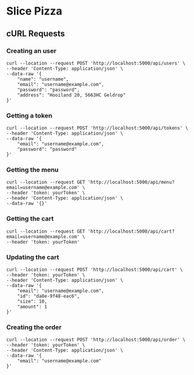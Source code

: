 # Slice Pizza


## cURL Requests

### Creating an user

```
curl --location --request POST 'http://localhost:5000/api/users' \
--header 'Content-Type: application/json' \
--data-raw '{
    "name": "username",
    "email": "username@example.com",
    "password": "password",
    "address": "Hooiland 20, 5663HC Geldrop"
}'
```

### Getting a token

```
curl --location --request POST 'http://localhost:5000/api/tokens' \
--header 'Content-Type: application/json' \
--data-raw '{
    "email": "username@example.com",
    "password": "password"
}'
```


### Getting the menu

```
curl --location --request GET 'http://localhost:5000/api/menu?email=username@example.com' \
--header 'token: yourToken' \
--header 'Content-Type: application/json' \
--data-raw '{}'
```


### Getting the cart

```
curl --location --request GET 'http://localhost:5000/api/cart?email=username@example.com' \
--header 'token: yourToken'
```


### Updating the cart

```
curl --location --request POST 'http://localhost:5000/api/cart' \
--header 'token: yourToken' \
--header 'Content-Type: application/json' \
--data-raw '{
    "email": "username@example.com",
    "id": "da8e-9f48-eac6",
    "size": 10,
    "amount": 1
}'
```


### Creating the order

```
curl --location --request POST 'http://localhost:5000/api/order' \
--header 'token: yourToken' \
--header 'Content-Type: application/json' \
--data-raw '{
    "email": "username@example.com"
}'
```

